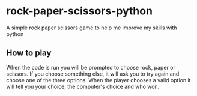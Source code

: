 # rock-paper-scissors-python
A simple rock paper scissors game to help me improve my skills with python

## How to play
When the code is run you will be prompted to choose rock, paper or scissors. If you choose something else, it will ask you to try again and choose one of the three options.
When the player chooses a valid option it will tell you your choice, the computer's choice and who won.
